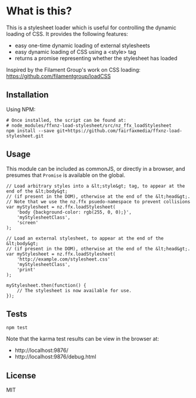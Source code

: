 # What is this?

This is a stylesheet loader which is useful for controlling the dynamic loading of
CSS. It provides the following features:

* easy one-time dynamic loading of external stylesheets
* easy dynamic loading of CSS using a &lt;style&gt; tag
* returns a promise representing whether the stylesheet has loaded

Inspired by the Filament Group's work on CSS loading: https://github.com/filamentgroup/loadCSS


## Installation

Using NPM:

    # Once installed, the script can be found at:
    # node_modules/ffxnz-load-stylesheet/src/nz_ffx_loadStylesheet
    npm install --save git+https://github.com/fairfaxmedia/ffxnz-load-stylesheet.git


## Usage

This module can be included as commonJS, or directly in a browser, and presumes that `Promise` is available on the global.

    // Load arbitrary styles into a &lt;style&gt; tag, to appear at the end of the &lt;body&gt;
    // (if present in the DOM), otherwise at the end of the &lt;head&gt;.
    // Note that we use the nz.ffx psuedo-namespace to prevent collisions
    var myStylesheet = nz.ffx.loadStylesheet(
        'body {background-color: rgb(255, 0, 0);}',
        'myStylesheetClass',
        'screen'
    );

    // Load an external stylesheet, to appear at the end of the &lt;body&gt;
    // (if present in the DOM), otherwise at the end of the &lt;head&gt;.
    var myStylesheet = nz.ffx.loadStylesheet(
        'http://example.com/stylesheet.css'
        'myStylesheetClass',
        'print'
    );

    myStylesheet.then(function() {
        // The stylesheet is now available for use.
    });


## Tests

    npm test

Note that the karma test results can be view in the browser at:
* http://localhost:9876/
* http://localhost:9876/debug.html


## License

MIT
